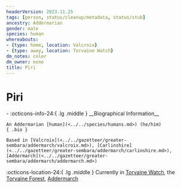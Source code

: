 ```yaml
---
headerVersion: 2023.11.25
tags: [person, status/cleanup/metadata, status/stub]
ancestry: Addermarian
gender: male
species: human
whereabouts:
- {type: home, location: Valcroix}
- {type: away, location: Torvaine Watch}
dm_notes: color
dm_owner: none
title: Piri
---
```

# Piri
<div class="grid cards ext-narrow-margin ext-one-column" markdown>
- :octicons-info-24:{ .lg .middle } __Biographical Information__

    An Addermarian [human](<../../species/humans.md>) (he/him)  
    { .bio }

    Based in [Valcroix](<../../gazetteer/greater-sembara/addermarch/valcroix.md>), [Carlinshire](<../../gazetteer/greater-sembara/addermarch/carlinshire.md>), [Addermarch](<../../gazetteer/greater-sembara/addermarch/addermarch.md>)
</div>

:octicons-location-24:{ .lg .middle } Currently in [Torvaine Watch](<../../gazetteer/greater-sembara/addermarch/torvaine-watch.md>), the [Torvaine Forest](<../../gazetteer/greater-sembara/addermarch/torvaine-forest.md>), [Addermarch](<../../gazetteer/greater-sembara/addermarch/addermarch.md>)


